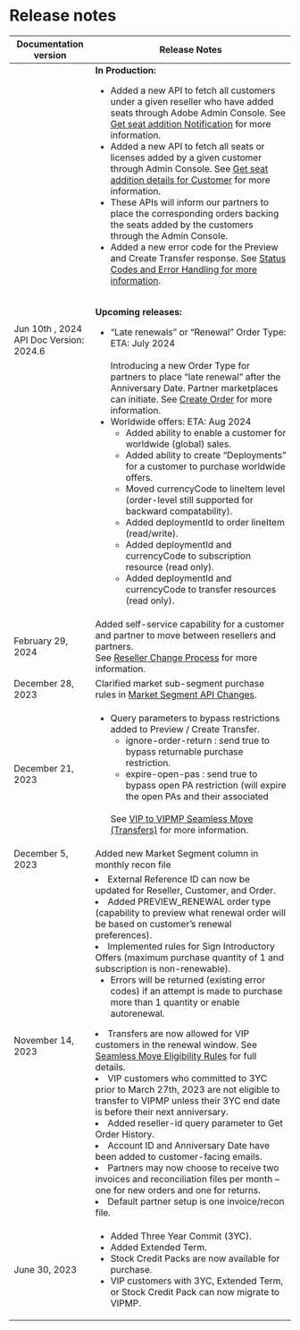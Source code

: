 # Release notes

| Documentation version | Release Notes    |
|-------------|------------------|
| Jun 10th , 2024 <br>  API Doc Version: 2024.6     |  **In Production:** <br><ul><li> Added a new API to fetch all customers under a given reseller who have added seats through Adobe Admin Console. See [Get seat addition Notification](https://www.adobe.com/home) for more information. </li> <li>Added a new API to fetch all seats or licenses added by a given customer through Admin Console. See [Get seat addition details for Customer](https://www.adobe.com/home) for more information.</li> <li> These APIs will inform our partners to place the corresponding orders backing the seats added by the customers through the Admin Console. </li> <li> Added a new error code for the Preview and Create Transfer response. See [Status Codes and Error Handling for more information](https://www.adobe.com/home). </li></ul> <br> **Upcoming releases:**<br> <ul> <li>“Late renewals” or “Renewal” Order Type: ETA: July 2024 <br> <br> Introducing a new Order Type for partners to place “late renewal” after the Anniversary Date. Partner marketplaces can initiate. See [Create Order](https://www.adobe.com/home) for more information. </li> <li> Worldwide offers: ETA: Aug 2024  <ul> <li> Added ability to enable a customer for worldwide (global) sales. </li> <li>Added ability to create “Deployments” for a customer to purchase worldwide offers.</li> <li> Moved currencyCode to lineItem level (order-level still supported for backward compatability).</li> <li>Added deploymentId to order lineItem (read/write). </li><li>Added deploymentId and currencyCode to subscription resource (read only).</li><li>Added deploymentId and currencyCode to transfer resources (read only). </li></ul>|
| February 29, 2024    | Added self-service capability for a customer and partner to move between resellers and partners. <br> See [Reseller Change Process](https://www.adobe.com/home) for more information.|
| December 28, 2023  | Clarified market sub-segment purchase rules in [Market Segment API Changes](https://www.adobe.com/home).  |
| December 21, 2023    | <ul> <li> Query parameters to bypass restrictions added to Preview / Create Transfer. <ul><li>ignore-order-return : send true to bypass returnable purchase restriction.</li> <li>expire-open-pas : send true to bypass open PA restriction (will expire the open PAs and their associated </li> </ul> </li> <br> See [VIP to VIPMP Seamless Move (Transfers)](https://www.adobe.com/home) for more information. </li></ul> |
| December 5, 2023  | Added new Market Segment column in monthly recon file |
| November 14, 2023  | <li> External Reference ID can now be updated for Reseller, Customer, and Order. </li> <li> Added PREVIEW_RENEWAL order type (capability to preview what renewal order will be based on customer’s renewal preferences). </li> <li> Implemented rules for Sign Introductory Offers (maximum purchase quantity of 1 and subscription is non-renewable). <ul><li> Errors will be returned (existing error codes) if an attempt is made to purchase more than 1 quantity or enable autorenewal. </li></ul> </li> <li>Transfers are now allowed for VIP customers in the renewal window. See [Seamless Move Eligibility Rules](https://www.adobe.com/home) for full details. </li> <li> VIP customers who committed to 3YC prior to March 27th, 2023 are not eligible to transfer to VIPMP unless their 3YC end date is before their next anniversary. <li> Added reseller-id query parameter to Get Order History. </li> <li> Account ID and Anniversary Date have been added to customer-facing emails. </li> <li> Partners may now choose to receive two invoices and reconciliation files per month – one for new orders and one for returns.  <li> Default partner setup is one invoice/recon file. </li></li></ul>|
| June 30, 2023   | <ul><li>Added Three Year Commit (3YC). </li> <li> Added Extended Term.</li> <li>Stock Credit Packs are now available for purchase. </li> <li> VIP customers with 3YC, Extended Term, or Stock Credit Pack can now migrate to VIPMP. </li></ul> |
